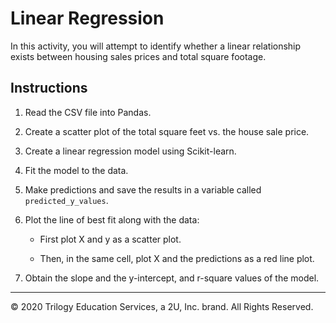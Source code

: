 # Linear Regression

In this activity, you will attempt to identify whether a linear relationship exists between housing sales prices and total square footage.

## Instructions

1. Read the CSV file into Pandas.

2. Create a scatter plot of the total square feet vs. the house sale price.

3. Create a linear regression model using Scikit-learn.

4. Fit the model to the data.

5. Make predictions and save the results in a variable called `predicted_y_values`.

6. Plot the line of best fit along with the data:

    * First plot X and y as a scatter plot.
    
    * Then, in the same cell, plot X and the predictions as a red line plot.

7. Obtain the slope and the y-intercept, and r-square values of the model.

---

© 2020 Trilogy Education Services, a 2U, Inc. brand. All Rights Reserved.

